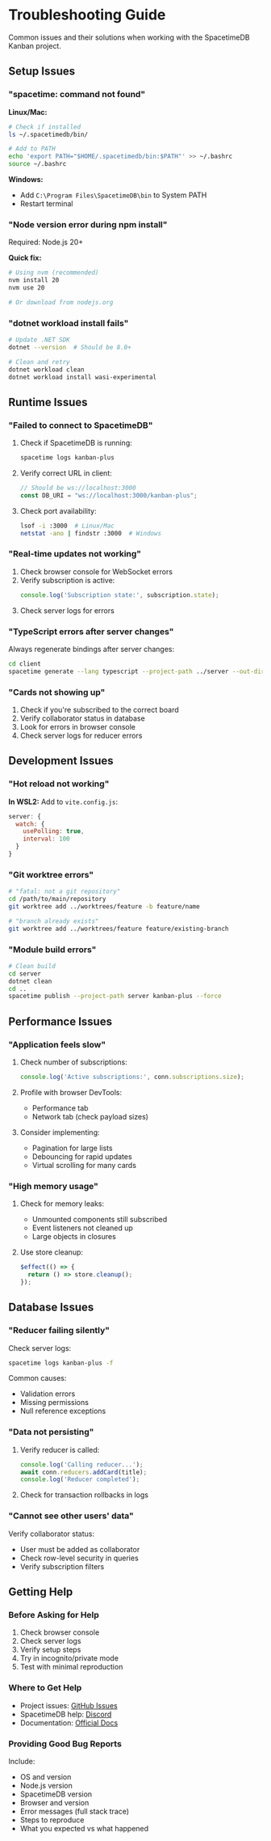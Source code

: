 # Troubleshooting Guide

Common issues and their solutions when working with the SpacetimeDB Kanban project.

## Setup Issues

### "spacetime: command not found"

**Linux/Mac:**
```bash
# Check if installed
ls ~/.spacetimedb/bin/

# Add to PATH
echo 'export PATH="$HOME/.spacetimedb/bin:$PATH"' >> ~/.bashrc
source ~/.bashrc
```

**Windows:**
- Add `C:\Program Files\SpacetimeDB\bin` to System PATH
- Restart terminal

### "Node version error during npm install"

Required: Node.js 20+

**Quick fix:**
```bash
# Using nvm (recommended)
nvm install 20
nvm use 20

# Or download from nodejs.org
```

### "dotnet workload install fails"

```bash
# Update .NET SDK
dotnet --version  # Should be 8.0+

# Clean and retry
dotnet workload clean
dotnet workload install wasi-experimental
```

## Runtime Issues

### "Failed to connect to SpacetimeDB"

1. Check if SpacetimeDB is running:
   ```bash
   spacetime logs kanban-plus
   ```

2. Verify correct URL in client:
   ```typescript
   // Should be ws://localhost:3000
   const DB_URI = "ws://localhost:3000/kanban-plus";
   ```

3. Check port availability:
   ```bash
   lsof -i :3000  # Linux/Mac
   netstat -ano | findstr :3000  # Windows
   ```

### "Real-time updates not working"

1. Check browser console for WebSocket errors
2. Verify subscription is active:
   ```typescript
   console.log('Subscription state:', subscription.state);
   ```
3. Check server logs for errors

### "TypeScript errors after server changes"

Always regenerate bindings after server changes:
```bash
cd client
spacetime generate --lang typescript --project-path ../server --out-dir src/lib/generated
```

### "Cards not showing up"

1. Check if you're subscribed to the correct board
2. Verify collaborator status in database
3. Look for errors in browser console
4. Check server logs for reducer errors

## Development Issues

### "Hot reload not working"

**In WSL2:**
Add to `vite.config.js`:
```javascript
server: {
  watch: {
    usePolling: true,
    interval: 100
  }
}
```

### "Git worktree errors"

```bash
# "fatal: not a git repository"
cd /path/to/main/repository
git worktree add ../worktrees/feature -b feature/name

# "branch already exists"
git worktree add ../worktrees/feature feature/existing-branch
```

### "Module build errors"

```bash
# Clean build
cd server
dotnet clean
cd ..
spacetime publish --project-path server kanban-plus --force
```

## Performance Issues

### "Application feels slow"

1. Check number of subscriptions:
   ```typescript
   console.log('Active subscriptions:', conn.subscriptions.size);
   ```

2. Profile with browser DevTools:
   - Performance tab
   - Network tab (check payload sizes)

3. Consider implementing:
   - Pagination for large lists
   - Debouncing for rapid updates
   - Virtual scrolling for many cards

### "High memory usage"

1. Check for memory leaks:
   - Unmounted components still subscribed
   - Event listeners not cleaned up
   - Large objects in closures

2. Use store cleanup:
   ```typescript
   $effect(() => {
     return () => store.cleanup();
   });
   ```

## Database Issues

### "Reducer failing silently"

Check server logs:
```bash
spacetime logs kanban-plus -f
```

Common causes:
- Validation errors
- Missing permissions
- Null reference exceptions

### "Data not persisting"

1. Verify reducer is called:
   ```typescript
   console.log('Calling reducer...');
   await conn.reducers.addCard(title);
   console.log('Reducer completed');
   ```

2. Check for transaction rollbacks in logs

### "Cannot see other users' data"

Verify collaborator status:
- User must be added as collaborator
- Check row-level security in queries
- Verify subscription filters

## Getting Help

### Before Asking for Help

1. Check browser console
2. Check server logs
3. Verify setup steps
4. Try in incognito/private mode
5. Test with minimal reproduction

### Where to Get Help

- Project issues: [GitHub Issues](https://github.com/your-repo/issues)
- SpacetimeDB help: [Discord](https://discord.gg/spacetimedb)
- Documentation: [Official Docs](https://docs.spacetimedb.com)

### Providing Good Bug Reports

Include:
- OS and version
- Node.js version
- SpacetimeDB version
- Browser and version
- Error messages (full stack trace)
- Steps to reproduce
- What you expected vs what happened